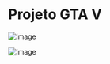 <h1>Projeto GTA V</h1>

![image](https://github.com/RyanSinhorell1/Projeto-GTAV/assets/158696634/37acd854-1644-4656-8b7d-ce7bcaf5f1eb)

![image](https://github.com/RyanSinhorell1/Projeto-GTAV/assets/158696634/e6a1a4d4-1669-433e-944d-b03ba73b0715)
